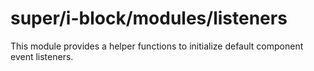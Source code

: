 # super/i-block/modules/listeners

This module provides a helper functions to initialize default component event listeners.
